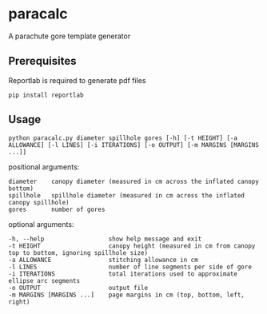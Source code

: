 # paracalc

A parachute gore template generator

## Prerequisites

Reportlab is required to generate pdf files

    pip install reportlab

## Usage

    python paracalc.py diameter spillhole gores [-h] [-t HEIGHT] [-a ALLOWANCE] [-l LINES] [-i ITERATIONS] [-o OUTPUT] [-m MARGINS [MARGINS ...]]

positional arguments:

    diameter    canopy diameter (measured in cm across the inflated canopy bottom)
    spillhole   spillhole diameter (measured in cm across the inflated canopy spillhole)
    gores       number of gores

optional arguments:

    -h, --help                  show help message and exit
    -t HEIGHT                   canopy height (measured in cm from canopy top to bottom, ignoring spillhole size)
    -a ALLOWANCE                stitching allowance in cm
    -l LINES                    number of line segments per side of gore
    -i ITERATIONS               total iterations used to approximate ellipse arc segments
    -o OUTPUT                   output file
    -m MARGINS [MARGINS ...]    page margins in cm (top, bottom, left, right)
